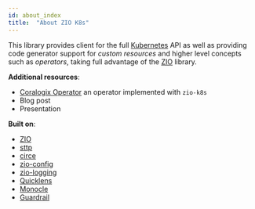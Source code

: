```yaml
---
id: about_index
title:  "About ZIO K8s"
---
```


This library provides client for the full [Kubernetes](https://kubernetes.io/) API as well as providing code generator support
for _custom resources_ and higher level concepts such as _operators_, taking full advantage of
the [ZIO](https://github.com/zio/zio) library.

**Additional resources**:
- [Coralogix Operator](https://github.com/coralogix/cx-operator/) an operator implemented with `zio-k8s`
- Blog post
- Presentation


**Built on**:
- [ZIO](https://github.com/zio/zio)
- [sttp](https://github.com/softwaremill/sttp)
- [circe](https://circe.github.io/circe/)
- [zio-config](https://zio.github.io/zio-config/)
- [zio-logging](https://zio.github.io/zio-logging/)
- [Quicklens](https://github.com/softwaremill/quicklens)
- [Monocle](https://www.optics.dev/Monocle/)
- [Guardrail](https://guardrail.dev/)
